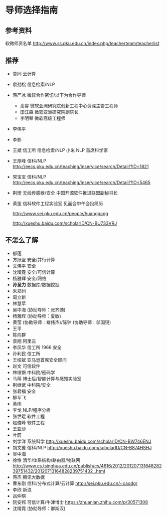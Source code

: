 # 导师选择指南

## 参考资料

软微师资名单 http://www.ss.pku.edu.cn/index.php/teacherteam/teacherlist

## 推荐

- 莫同 云计算
- 俞劲松 信息检索/NLP
- 蒋严冰 微软合作密切/以下为合作导师
  - 高睿 微软亚洲研究院创新工程中心资深主管工程师
  - 田江森 微软亚洲研究院副院长
  - 李明琴 微软高级工程师
- 李伟平
- 李影
- 王斌 信工所 信息检索/NLP 小米 NLP 首席科学家

- 王厚峰 信科/NLP http://eecs.pku.edu.cn/teaching/inservice/search/Detail/?ID=1821

- 常宝宝 信科/NLP http://eecs.pku.edu.cn/teaching/inservice/search/Detail/?ID=5465

- 荆琦 无线传感器/安全 中国开源软件推进联盟副秘书长 

- 黄罡 信科软件工程实验室 见面会中午会投简历

  http://www.sei.pku.edu.cn/people/huanggang 

  http://xueshu.baidu.com/scholarID/CN-BU733VRJ

## 不怎么了解

- 郁莲
- 方跃坚 安全/并行计算
- 文伟平 安全
- 沈晴霓 安全/可信计算
- 杨雅辉 安全/网络
- **孙圣力** 数据库/数据挖掘
- 朱郑州
- 周立新
- 林慧苹
- 吴中海 (协助导师：张齐勋)
- 杨雅辉 (协助导师：夏敏)
- 黄莹 (协助导师：褚伟杰)/陈钟 (协助导师：邬国锐)
- 王平
- 陈向群
- 景翔 阿里云
- 李凤华 信工所 1966 安全
- 孙利民 信工所
- 王绍斌 亚马逊首席安全顾问
- 赵文 可信软件
- 林璟锵 中科院/密码学
- 马萌 博士后/智能计算与感知实验室
- 荆继武 中科院/安全
- 张君福 安全
- 柳军飞
- 黄雨
- 李戈 NLP/程序分析
- 张世琨 软件工程
- 赵俊峰 软件工程
- 王亚沙
- 叶蔚
- 刘学洋 系统科学 http://xueshu.baidu.com/scholarID/CN-BW746ENJ
- 胡文蕙 信科/NLP http://xueshu.baidu.com/scholarID/CN-B874HSHJ
- 吴中海
- 徐恪 清华/体系结构/路由器/物联网 http://www.cs.tsinghua.edu.cn/publish/cs/4616/2012/20120713164828239751432/20120713164828239751432_.html
- 蒋杰 腾讯大数据
- 曹东刚 信科/分布式计算/云计算 http://sei.pku.edu.cn/~caodg/
- 李欣 新浪
- 吕仲琪
- 阮安邦 可信计算/牛津博士 https://zhuanlan.zhihu.com/p/30571308
- 沈晴霓 (协助导师：卿斯汉)
